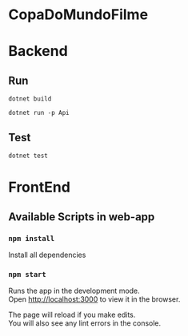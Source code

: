# CopaDoMundoFilme

# Backend

## Run

`dotnet build`

`dotnet run -p Api`


## Test
`dotnet test`


# FrontEnd

## Available Scripts in web-app

### `npm install`
Install all dependencies

### `npm start`

Runs the app in the development mode.\
Open [http://localhost:3000](http://localhost:3000) to view it in the browser.

The page will reload if you make edits.\
You will also see any lint errors in the console.

